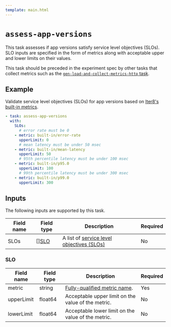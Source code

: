 ```yaml
---
template: main.html
---
```


# `assess-app-versions`
This task assesses if app versions satisfy service level objectives (SLOs). SLO inputs are specified in the form of metrics along with acceptable upper and lower limits on their values.

This task should be preceded in the experiment spec by other tasks that collect metrics such as the [`gen-load-and-collect-metrics-http` task](collect.md).

## Example
Validate service level objectives (SLOs) for app versions based on [Iter8's built-in metrics](collect.md).

```yaml
- task: assess-app-versions
  with:
    SLOs:
      # error rate must be 0
    - metric: built-in/error-rate
      upperLimit: 0
      # mean latency must be under 50 msec
    - metric: built-in/mean-latency
      upperLimit: 50
      # 95th percentile latency must be under 100 msec
    - metric: built-in/p95.0
      upperLimit: 100
      # 99th percentile latency must be under 300 msec
    - metric: built-in/p99.0
      upperLimit: 300
```

## Inputs
The following inputs are supported by this task.

| Field name | Field type | Description | Required |
| ----- | ---- | ----------- | -------- |
| SLOs | [][SLO](#slo) | A list of [service level objectives (SLOs)](#slo) | No |

### SLO

| Field name | Field type | Description | Required |
| ----- | ---- | ----------- | -------- |
| metric | string | [Fully-qualified metric name](../topics/metrics.md). | Yes |
| upperLimit | float64 | Acceptable upper limit on the value of the metric. | No |
| lowerLimit | float64 | Acceptable lower limit on the value of the metric. | No |
